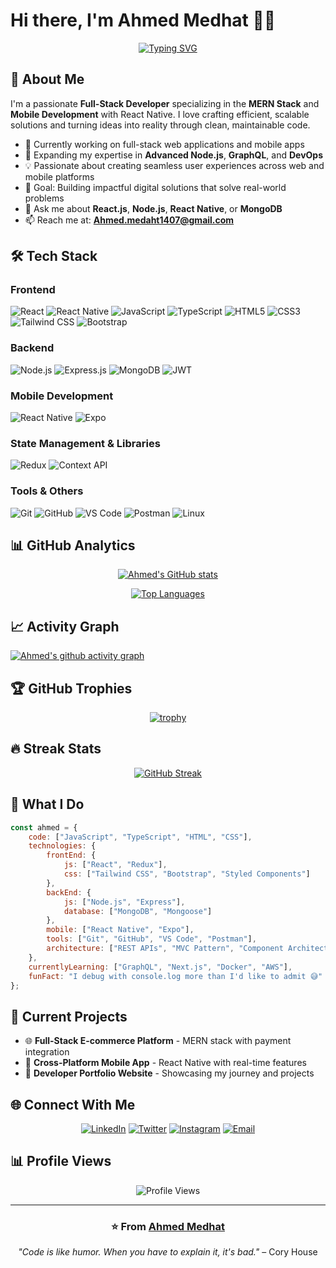 # Hi there, I'm Ahmed Medhat 👨‍💻

<div align="center">
  
[![Typing SVG](https://readme-typing-svg.demolab.com?font=Fira+Code&size=24&duration=3000&pause=1000&color=00D9FF&center=true&vCenter=true&multiline=true&width=600&height=100&lines=Full-Stack+MERN+Developer;Mobile+App+Developer;React+Native+Specialist;Building+Digital+Solutions)](https://git.io/typing-svg)

</div>

## 🚀 About Me

I'm a passionate **Full-Stack Developer** specializing in the **MERN Stack** and **Mobile Development** with React Native. I love crafting efficient, scalable solutions and turning ideas into reality through clean, maintainable code.

- 🔭 Currently working on full-stack web applications and mobile apps
- 🌱 Expanding my expertise in **Advanced Node.js**, **GraphQL**, and **DevOps**
- 💡 Passionate about creating seamless user experiences across web and mobile platforms
- 🎯 Goal: Building impactful digital solutions that solve real-world problems
- 💬 Ask me about **React.js**, **Node.js**, **React Native**, or **MongoDB**
- 📫 Reach me at: **Ahmed.medaht1407@gmail.com**

## 🛠️ Tech Stack

### Frontend
![React](https://img.shields.io/badge/React-20232A?style=for-the-badge&logo=react&logoColor=61DAFB)
![React Native](https://img.shields.io/badge/React_Native-20232A?style=for-the-badge&logo=react&logoColor=61DAFB)
![JavaScript](https://img.shields.io/badge/JavaScript-F7DF1E?style=for-the-badge&logo=javascript&logoColor=black)
![TypeScript](https://img.shields.io/badge/TypeScript-007ACC?style=for-the-badge&logo=typescript&logoColor=white)
![HTML5](https://img.shields.io/badge/HTML5-E34F26?style=for-the-badge&logo=html5&logoColor=white)
![CSS3](https://img.shields.io/badge/CSS3-1572B6?style=for-the-badge&logo=css3&logoColor=white)
![Tailwind CSS](https://img.shields.io/badge/Tailwind_CSS-38B2AC?style=for-the-badge&logo=tailwind-css&logoColor=white)
![Bootstrap](https://img.shields.io/badge/Bootstrap-563D7C?style=for-the-badge&logo=bootstrap&logoColor=white)

### Backend
![Node.js](https://img.shields.io/badge/Node.js-43853D?style=for-the-badge&logo=node.js&logoColor=white)
![Express.js](https://img.shields.io/badge/Express.js-404D59?style=for-the-badge)
![MongoDB](https://img.shields.io/badge/MongoDB-4EA94B?style=for-the-badge&logo=mongodb&logoColor=white)
![JWT](https://img.shields.io/badge/JWT-black?style=for-the-badge&logo=JSON%20web%20tokens)

### Mobile Development
![React Native](https://img.shields.io/badge/React_Native-20232A?style=for-the-badge&logo=react&logoColor=61DAFB)
![Expo](https://img.shields.io/badge/Expo-1B1F23?style=for-the-badge&logo=expo&logoColor=white)

### State Management & Libraries
![Redux](https://img.shields.io/badge/Redux-593D88?style=for-the-badge&logo=redux&logoColor=white)
![Context API](https://img.shields.io/badge/Context_API-20232A?style=for-the-badge&logo=react&logoColor=61DAFB)

### Tools & Others
![Git](https://img.shields.io/badge/Git-F05032?style=for-the-badge&logo=git&logoColor=white)
![GitHub](https://img.shields.io/badge/GitHub-100000?style=for-the-badge&logo=github&logoColor=white)
![VS Code](https://img.shields.io/badge/VS_Code-007ACC?style=for-the-badge&logo=visual%20studio%20code&logoColor=white)
![Postman](https://img.shields.io/badge/Postman-FF6C37?style=for-the-badge&logo=postman&logoColor=white)
![Linux](https://img.shields.io/badge/Linux-FCC624?style=for-the-badge&logo=linux&logoColor=black)

## 📊 GitHub Analytics

<div align="center">
  
[![Ahmed's GitHub stats](https://github-readme-stats.vercel.app/api?username=ahmedmedhat77&show_icons=true&theme=tokyonight&hide_border=true&include_all_commits=true&count_private=true)](https://github.com/anuraghazra/github-readme-stats)

[![Top Languages](https://github-readme-stats.vercel.app/api/top-langs/?username=ahmedmedhat77&layout=compact&theme=tokyonight&hide_border=true)](https://github.com/anuraghazra/github-readme-stats)

</div>

## 📈 Activity Graph

[![Ahmed's github activity graph](https://github-readme-activity-graph.vercel.app/graph?username=ahmedmedhat77&theme=tokyo-night&hide_border=true)](https://github.com/ashutosh00710/github-readme-activity-graph)

## 🏆 GitHub Trophies

<div align="center">
  
[![trophy](https://github-profile-trophy.vercel.app/?username=ahmedmedhat77&theme=tokyonight&no-frame=true&row=1&column=6)](https://github.com/ryo-ma/github-profile-trophy)

</div>

## 🔥 Streak Stats

<div align="center">
  
[![GitHub Streak](https://github-readme-streak-stats.herokuapp.com/?user=ahmedmedhat77&theme=tokyonight&hide_border=true)](https://git.io/streak-stats)

</div>

## 💼 What I Do

```javascript
const ahmed = {
    code: ["JavaScript", "TypeScript", "HTML", "CSS"],
    technologies: {
        frontEnd: {
            js: ["React", "Redux"],
            css: ["Tailwind CSS", "Bootstrap", "Styled Components"]
        },
        backEnd: {
            js: ["Node.js", "Express"],
            database: ["MongoDB", "Mongoose"]
        },
        mobile: ["React Native", "Expo"],
        tools: ["Git", "GitHub", "VS Code", "Postman"],
        architecture: ["REST APIs", "MVC Pattern", "Component Architecture"]
    },
    currentlyLearning: ["GraphQL", "Next.js", "Docker", "AWS"],
    funFact: "I debug with console.log more than I'd like to admit 😅"
};
```

## 🎯 Current Projects

- 🌐 **Full-Stack E-commerce Platform** - MERN stack with payment integration
- 📱 **Cross-Platform Mobile App** - React Native with real-time features
- 🔧 **Developer Portfolio Website** - Showcasing my journey and projects

## 🌐 Connect With Me

<div align="center">
  
[![LinkedIn](https://img.shields.io/badge/LinkedIn-0077B5?style=for-the-badge&logo=linkedin&logoColor=white)](https://www.linkedin.com/in/ahmed-medhat-2a4b45217)
[![Twitter](https://img.shields.io/badge/Twitter-1DA1F2?style=for-the-badge&logo=twitter&logoColor=white)](https://twitter.com/ahmedmedhat24)
[![Instagram](https://img.shields.io/badge/Instagram-E4405F?style=for-the-badge&logo=instagram&logoColor=white)](https://instagram.com/ahmedmedhat77)
[![Email](https://img.shields.io/badge/Email-D14836?style=for-the-badge&logo=gmail&logoColor=white)](mailto:Ahmed.medaht1407@gmail.com)

</div>

## 📊 Profile Views

<div align="center">
  
![Profile Views](https://komarev.com/ghpvc/?username=ahmedmedhat77&style=for-the-badge&color=blue&label=Profile%20Views)

</div>

---

<div align="center">
  
### ⭐️ From [Ahmed Medhat](https://github.com/ahmedmedhat77)

*"Code is like humor. When you have to explain it, it's bad."* – Cory House

</div>
